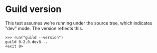 # Guild version

This test assumes we're running under the source tree, which indicates
"dev" mode. The version reflects this.

    >>> run("guild --version")
    guild 0.2.0.dev8...
    <exit 0>
